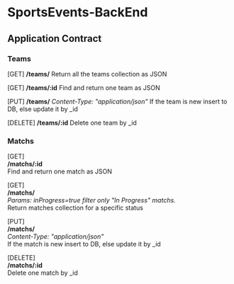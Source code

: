 # SportsEvents-BackEnd

## Application Contract


### Teams 

[GET]
**/teams/**
Return all the teams collection as JSON

[GET]
**/teams/:id**
Find and return one team as JSON

[PUT]
**/teams/**
*Content-Type: "application/json"*
If the team is new insert to DB, else update it by _id

[DELETE]
**/teams/:id**
Delete one team by _id


### Matchs
    
[GET]  
**/matchs/:id**  
Find and return one match as JSON  

[GET]  
**/matchs/**  
*Params: inProgress=true filter only "In Progress" matchs.*  
Return matches collection for a specific status  

[PUT]  
**/matchs/**  
*Content-Type: "application/json"*  
If the match is new insert to DB, else update it by _id  

[DELETE]  
**/matchs/:id**  
Delete one match by _id  


